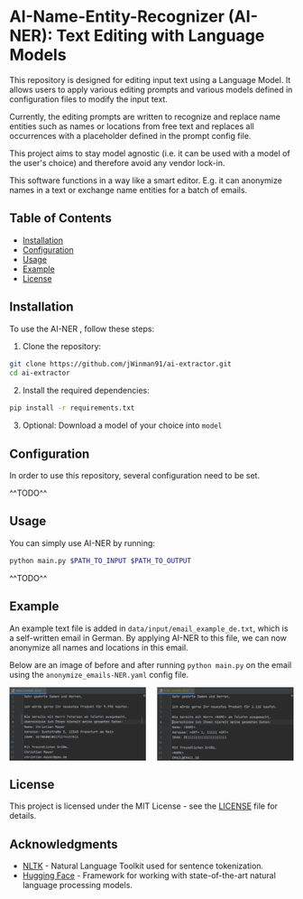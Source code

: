 # AI-Name-Entity-Recognizer (AI-NER): Text Editing with Language Models


This repository is designed for editing input text using a Language Model.
It allows users to apply various editing prompts and various models defined in configuration files to modify the input text.

Currently, the editing prompts are written to recognize and replace name entities such as names or locations from free text
and replaces all occurrences with a placeholder defined in the prompt config file.

This project aims to stay model agnostic (i.e. it can be used with a model of the user's choice) and therefore avoid any vendor lock-in. 

This software functions in a way like a smart editor.
E.g. it can anonymize names in a text or exchange name entities for a batch of emails.

## Table of Contents

- [Installation](#Installation)
- [Configuration](#Configuration)
- [Usage](#Usage)
- [Example](#Example)
- [License](#license)

## Installation

To use the AI-NER , follow these steps:

1. Clone the repository:
```bash
git clone https://github.com/jWinman91/ai-extractor.git
cd ai-extractor
```
2. Install the required dependencies:
```bash
pip install -r requirements.txt
```

3. Optional: Download a model of your choice into `model`

## Configuration

In order to use this repository, several configuration need to be set.

^^TODO^^

## Usage

You can simply use AI-NER by running:

````bash
python main.py $PATH_TO_INPUT $PATH_TO_OUTPUT
````

^^TODO^^

## Example

An example text file is added in `data/input/email_example_de.txt`, which is a self-written email in German.
By applying AI-NER to this file, we can now anonymize all names and locations in this email.

Below are an image of before and after running `python main.py` on the email using the `anonymize_emails-NER.yaml` config file.

<div style="display: flex; justify-content: space-between;">
  <img src="data/images_examples/email_before_de.png" alt="Email before" width="48%" />
  <img src="data/images_examples/email_after_de.png" alt="Email after" width="48%" />
</div>

## License

This project is licensed under the MIT License - see the [LICENSE](LICENSE) file for details.

## Acknowledgments

- [NLTK](https://www.nltk.org/) - Natural Language Toolkit used for sentence tokenization.
- [Hugging Face](https://huggingface.co/) - Framework for working with state-of-the-art natural language processing models.
